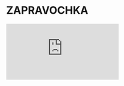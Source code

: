 # ZAPRAVOCHKA
![alt-текст](https://assets.pinterest.com/ext/embed.html?id=539587599108617360 "ZAPRAVOCHKA")
